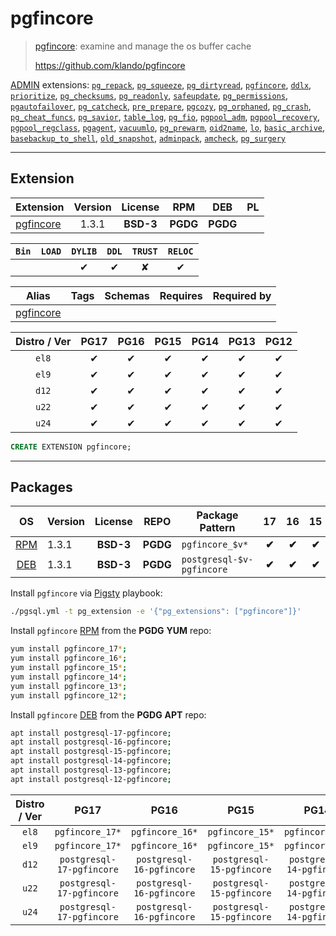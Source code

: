 # pgfincore


> [pgfincore](https://github.com/klando/pgfincore): examine and manage the os buffer cache
>
> https://github.com/klando/pgfincore





[ADMIN](/admin) extensions: [`pg_repack`](/pg_repack), [`pg_squeeze`](/pg_squeeze), [`pg_dirtyread`](/pg_dirtyread), [`pgfincore`](/pgfincore), [`ddlx`](/ddlx), [`prioritize`](/prioritize), [`pg_checksums`](/pg_checksums), [`pg_readonly`](/pg_readonly), [`safeupdate`](/safeupdate), [`pg_permissions`](/pg_permissions), [`pgautofailover`](/pgautofailover), [`pg_catcheck`](/pg_catcheck), [`pre_prepare`](/pre_prepare), [`pgcozy`](/pgcozy), [`pg_orphaned`](/pg_orphaned), [`pg_crash`](/pg_crash), [`pg_cheat_funcs`](/pg_cheat_funcs), [`pg_savior`](/pg_savior), [`table_log`](/table_log), [`pg_fio`](/pg_fio), [`pgpool_adm`](/pgpool_adm), [`pgpool_recovery`](/pgpool_recovery), [`pgpool_regclass`](/pgpool_regclass), [`pgagent`](/pgagent), [`vacuumlo`](/vacuumlo), [`pg_prewarm`](/pg_prewarm), [`oid2name`](/oid2name), [`lo`](/lo), [`basic_archive`](/basic_archive), [`basebackup_to_shell`](/basebackup_to_shell), [`old_snapshot`](/old_snapshot), [`adminpack`](/adminpack), [`amcheck`](/amcheck), [`pg_surgery`](/pg_surgery)


-------
## Extension


| Extension | Version | License | RPM | DEB | PL |
|-----------|:-------:|:-------:|:---:|:---:|:--:|
| [pgfincore](https://github.com/klando/pgfincore) | 1.3.1 | **<span class="tcblue">BSD-3</span>** | **<span class="tccyan">PGDG</span>** | **<span class="tccyan">PGDG</span>** |  |



| `Bin` | `LOAD` | `DYLIB` | `DDL` | `TRUST` | `RELOC` |
|:-----:|:------:|:-------:|:-----:|:-------:|:-------:|
|  |  | <span class="tcblue">✔</span> | <span class="tcblue">✔</span> | <span class="tcwarn">✘</span> | <span class="tcblue">✔</span> |



| Alias | Tags | Schemas | Requires | Required by |
|-------|------|---------|----------|-------------|
| [pgfincore](/pgfincore) |  |  |  |  |



| Distro / Ver | PG17 | PG16 | PG15 | PG14 | PG13 | PG12 |
|:------------:|:----:|:----:|:----:|:----:|:----:|:----:|
| `el8` | <span class="tcblue">✔</span> | <span class="tcblue">✔</span> | <span class="tcblue">✔</span> | <span class="tcblue">✔</span> | <span class="tcblue">✔</span> | <span class="tcblue">✔</span> |
| `el9` | <span class="tcblue">✔</span> | <span class="tcblue">✔</span> | <span class="tcblue">✔</span> | <span class="tcblue">✔</span> | <span class="tcblue">✔</span> | <span class="tcblue">✔</span> |
| `d12` | <span class="tcblue">✔</span> | <span class="tcblue">✔</span> | <span class="tcblue">✔</span> | <span class="tcblue">✔</span> | <span class="tcblue">✔</span> | <span class="tcblue">✔</span> |
| `u22` | <span class="tcblue">✔</span> | <span class="tcblue">✔</span> | <span class="tcblue">✔</span> | <span class="tcblue">✔</span> | <span class="tcblue">✔</span> | <span class="tcblue">✔</span> |
| `u24` | <span class="tcblue">✔</span> | <span class="tcblue">✔</span> | <span class="tcblue">✔</span> | <span class="tcblue">✔</span> | <span class="tcblue">✔</span> | <span class="tcblue">✔</span> |





```sql
CREATE EXTENSION pgfincore;
```

-----------


## Packages


| OS | Version | License | REPO | Package Pattern | 17 | 16 | 15 | 14 | 13 | 12 | Dependency |
|:--:|---------|:-------:|:----:|-----------------|:--:|:--:|:--:|:--:|:--:|:--:|------------|
| [RPM](/rpm) | 1.3.1 | **<span class="tcblue">BSD-3</span>** | **<span class="tccyan">PGDG</span>** | `pgfincore_$v*` | **<span class="tccyan">✔</span>** | **<span class="tccyan">✔</span>** | **<span class="tccyan">✔</span>** | **<span class="tccyan">✔</span>** | **<span class="tccyan">✔</span>** | **<span class="tccyan">✔</span>** |  |
| [DEB](/deb) | 1.3.1 | **<span class="tcblue">BSD-3</span>** | **<span class="tccyan">PGDG</span>** | `postgresql-$v-pgfincore` | **<span class="tccyan">✔</span>** | **<span class="tccyan">✔</span>** | **<span class="tccyan">✔</span>** | **<span class="tccyan">✔</span>** | **<span class="tccyan">✔</span>** | **<span class="tccyan">✔</span>** |  |



Install `pgfincore` via [Pigsty](https://pigsty.io/docs/pgext/usage/install/) playbook:

```bash
./pgsql.yml -t pg_extension -e '{"pg_extensions": ["pgfincore"]}'
```


Install `pgfincore` [RPM](/rpm) from the **<span class="tccyan">PGDG</span>** **YUM** repo:

```bash
yum install pgfincore_17*;
yum install pgfincore_16*;
yum install pgfincore_15*;
yum install pgfincore_14*;
yum install pgfincore_13*;
yum install pgfincore_12*;
```


Install `pgfincore` [DEB](/deb) from the **<span class="tccyan">PGDG</span>** **APT** repo:

```bash
apt install postgresql-17-pgfincore;
apt install postgresql-16-pgfincore;
apt install postgresql-15-pgfincore;
apt install postgresql-14-pgfincore;
apt install postgresql-13-pgfincore;
apt install postgresql-12-pgfincore;
```




| Distro / Ver | PG17 | PG16 | PG15 | PG14 | PG13 | PG12 |
|:------------:|:----:|:----:|:----:|:----:|:----:|:----:|
| `el8` | `pgfincore_17*` | `pgfincore_16*` | `pgfincore_15*` | `pgfincore_14*` | `pgfincore_13*` | `pgfincore_12*` |
| `el9` | `pgfincore_17*` | `pgfincore_16*` | `pgfincore_15*` | `pgfincore_14*` | `pgfincore_13*` | `pgfincore_12*` |
| `d12` | `postgresql-17-pgfincore` | `postgresql-16-pgfincore` | `postgresql-15-pgfincore` | `postgresql-14-pgfincore` | `postgresql-13-pgfincore` | `postgresql-12-pgfincore` |
| `u22` | `postgresql-17-pgfincore` | `postgresql-16-pgfincore` | `postgresql-15-pgfincore` | `postgresql-14-pgfincore` | `postgresql-13-pgfincore` | `postgresql-12-pgfincore` |
| `u24` | `postgresql-17-pgfincore` | `postgresql-16-pgfincore` | `postgresql-15-pgfincore` | `postgresql-14-pgfincore` | `postgresql-13-pgfincore` | `postgresql-12-pgfincore` |





